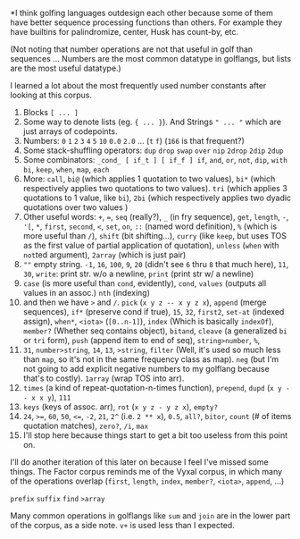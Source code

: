 *I think golfing languages outdesign each other because some of them have better sequence processing functions than others. For example they have builtins for palindromize, center, Husk has count-by, etc.

(Not noting that number operations are not that useful in golf than sequences ... Numbers are the most common datatype in golflangs, but lists
are the most useful datatype.)

I learned a lot about the most frequently used number constants after looking at this corpus.

1. Blocks `[ ... ]`
2. Some way to denote lists (eg. `{ ... }`). And Strings `" ... "` which are just arrays of codepoints.
3. Numbers: `0` `1` `2` `3` `4` `5` `10` `0.0` `2.0` ... (`t` `f`) (`166` is that frequent?)
4. Some stack-shuffling operators: `dup` `drop` `swap` `over` `nip` `2drop` `2dip` `2dup`
5. Some combinators: `_cond_ [ if_t ] [ if_f ] if`, `and`, `or`, `not`, `dip`, `with` `bi`, `keep`, `when`, `map`, `each`
6. More: `call`, `bi@` (which applies 1 quotation to two values), `bi*` (which respectively applies two quotations to two values). `tri` (which applies 3 quotations to 1 value, like `bi`), `2bi` (which respectively applies two dyadic quotations over two values )
7. Other useful words: `+`, `=`, `seq` (really?), `_` (in fry sequence), `get`, `length`, `-`, `'[`, `*`, `first`, `second`, `<`, `set`, `on`, `::` (named word definition), `%` (which is more useful than `/`), `shift` (bit shifting...), `curry` (like `keep`, but uses TOS as the first value of partial application of quotation), `unless` (`when` with `not`ted argument), `2array` (which is just pair)
8. `""` empty string. `-1`, `16`, `100`, `9`, `20` (didn't see `6` thru `8` that much here), `11`, `30`, `write`: print str. w/o a newline, `print` (print str w/ a newline)
9. `case` (is more useful than `cond`, evidently), `cond`, `values` (outputs all values in an assoc.) `nth` (indexing)
10. and then we have `>` and `/`. `pick` (`x y z -- x y z x`), `append` (merge sequences), `if*` (preserve cond if true), `15`, `32`, `first2`, `set-at` (indexed assign), `when*`, `<iota>` (`[0..n-1]`), `index` (Which is basically `indexOf`), `member?` (Whether seq contains object), `bitand`, `cleave` (a generalized `bi` or `tri` form), `push` (append item to end of seq), `string>number`, `%`, 
11. `31`, `number>string`, `14`, `13`, `>string`, `filter` (Well, it's used so much less than `map`, so it's not in the same frequency class as map). `neg` (but I'm not going to add explicit negative numbers to my golflang because that's to costly). `1array` (wrap TOS into arr).
12. `times` (a kind of repeat-quotation-n-times function), `prepend`, `dupd` (`x y -- x x y`), `111`
13. `keys` (keys of assoc. arr), `rot` (`x y z - y z x`), `empty?`
14. `24`, `>=`, `60`, `50`, `<=`, `-2`, `21`, `2^` (i.e. `2 ** x`), `0.5`, `all?`, `bitor`, `count` (# of items quotation matches), `zero?`, `/i`, `max`
15. I'll stop here because things start to get a bit too useless from this point on.

I'll do another iteration of this later on because I feel I've missed some things. The Factor corpus reminds me of the Vyxal corpus, in which many of the operations overlap (`first`, `length`, `index`, `member?`, `<iota>`, `append`, ...)

`prefix` `suffix` `find` `>array`

Many common operations in golflangs like `sum` and `join` are in the lower part of the corpus, as a side note. `v+` is used less than I expected.
